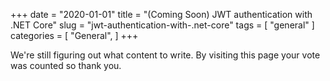 +++
date = "2020-01-01"
title = "(Coming Soon) JWT authentication with .NET Core"
slug = "jwt-authentication-with-.net-core"
tags = [
    "general"
]
categories = [
    "General",
]
+++

We're still figuring out what content to write. By visiting this page your vote was counted so thank you.